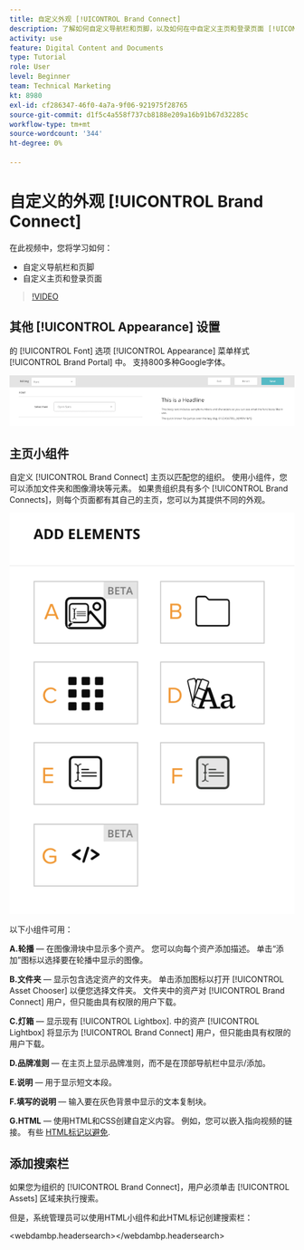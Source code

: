 ```yaml
---
title: 自定义外观 [!UICONTROL Brand Connect]
description: 了解如何自定义导航栏和页脚，以及如何在中自定义主页和登录页面 [!UICONTROL Brand Connect] 表示 [!UICONTROL Workfront DAM].
activity: use
feature: Digital Content and Documents
type: Tutorial
role: User
level: Beginner
team: Technical Marketing
kt: 8980
exl-id: cf286347-46f0-4a7a-9f06-921975f28765
source-git-commit: d1f5c4a558f737cb8188e209a16b91b67d32285c
workflow-type: tm+mt
source-wordcount: '344'
ht-degree: 0%

---
```


# 自定义的外观 [!UICONTROL Brand Connect]

在此视频中，您将学习如何：

* 自定义导航栏和页脚
* 自定义主页和登录页面

>[!VIDEO](https://video.tv.adobe.com/v/335242/?quality=12)

## 其他 [!UICONTROL Appearance] 设置

的 [!UICONTROL Font] 选项 [!UICONTROL Appearance] 菜单样式 [!UICONTROL Brand Portal] 中。 支持800多种Google字体。

![的 [!UICONTROL Font] 选项 [!UICONTROL Appearance] 菜单样式 [!UICONTROL Brand Portal]](assets/02-brand-connect-appearance-font.png)

## 主页小组件

自定义 [!UICONTROL Brand Connect] 主页以匹配您的组织。 使用小组件，您可以添加文件夹和图像滑块等元素。 如果贵组织具有多个 [!UICONTROL Brand Connects]，则每个页面都有其自己的主页，您可以为其提供不同的外观。

![可用小组件的屏幕截图 [!UICONTROL Brand Connect] homepage](assets/03-brand-connect-home-page-widgets.png)

以下小组件可用：

**A.轮播** — 在图像滑块中显示多个资产。 您可以向每个资产添加描述。 单击“添加”图标以选择要在轮播中显示的图像。

**B.文件夹** — 显示包含选定资产的文件夹。 单击添加图标以打开 [!UICONTROL Asset Chooser] 以便您选择文件夹。 文件夹中的资产对 [!UICONTROL Brand Connect] 用户，但只能由具有权限的用户下载。

**C.灯箱** — 显示现有 [!UICONTROL Lightbox]. 中的资产 [!UICONTROL Lightbox] 将显示为 [!UICONTROL Brand Connect] 用户，但只能由具有权限的用户下载。

**D.品牌准则** — 在主页上显示品牌准则，而不是在顶部导航栏中显示/添加。

**E.说明** — 用于显示短文本段。

**F.填写的说明** — 输入要在灰色背景中显示的文本复制块。

**G.HTML** — 使用HTML和CSS创建自定义内容。 例如，您可以嵌入指向视频的链接。 有些 [HTML标记以避免](https://www.damsuccess.com/hc/en-us/articles/206170043-Brand-Connect-Admin-Guide#html).

## 添加搜索栏

如果您为组织的 [!UICONTROL Brand Connect]，用户必须单击 [!UICONTROL Assets] 区域来执行搜索。

但是，系统管理员可以使用HTML小组件和此HTML标记创建搜索栏：

&lt;webdambp.headersearch>&lt;/webdambp.headersearch>
